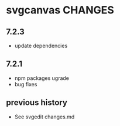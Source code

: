 # svgcanvas CHANGES

## 7.2.3
- update dependencies

## 7.2.1
- npm packages ugrade 
- bug fixes

## previous history 
- See svgedit changes.md

